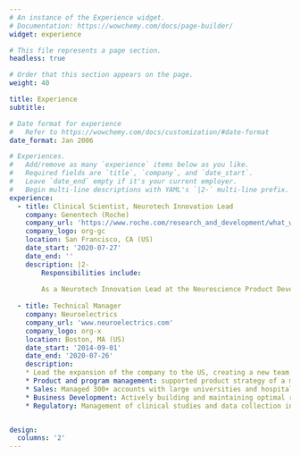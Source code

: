 ```yaml
---
# An instance of the Experience widget.
# Documentation: https://wowchemy.com/docs/page-builder/
widget: experience

# This file represents a page section.
headless: true

# Order that this section appears on the page.
weight: 40

title: Experience
subtitle:

# Date format for experience
#   Refer to https://wowchemy.com/docs/customization/#date-format
date_format: Jan 2006

# Experiences.
#   Add/remove as many `experience` items below as you like.
#   Required fields are `title`, `company`, and `date_start`.
#   Leave `date_end` empty if it's your current employer.
#   Begin multi-line descriptions with YAML's `|2-` multi-line prefix.
experience:
  - title: Clinical Scientist, Neurotech Innovation Lead
    company: Genentech (Roche)
    company_url: 'https://www.roche.com/research_and_development/what_we_are_working_on/neuroscience.htm'
    company_logo: org-gc
    location: San Francisco, CA (US)
    date_start: '2020-07-27'
    date_end: ''
    description: |2-
        Responsibilities include:
        
        As a Neurotech Innovation Lead at the Neuroscience Product Development division of Genentech/Roche, my goal is to identify and develop new technologies at the intersection of engineering, data/AI and medicine, bringing neurotech into biotechnology and leading the transformation of traditional diagnostics and therapies for psychiatric and neurological disorders. I am currently working on different projects in several neuropsychiatric diseases aimed at predicting disease progression, improving patient stratification, predicting drug responses and developing novel biomarkers.
        
  - title: Technical Manager
    company: Neuroelectrics
    company_url: 'www.neuroelectrics.com'
    company_logo: org-x
    location: Boston, MA (US)
    date_start: '2014-09-01'
    date_end: '2020-07-26'
    description: 
    * Lead the expansion of the company to the US, creating a new team and managing relationships with partners and KOLs in the scientific community.ç
    * Product and program management: supported product strategy of a medical wearable device for EEG recording and non-invasive brain stimulation by leveraging creativity, a deep understanding of stakeholders, market trends and competitive landscape.
    * Sales: Managed 300+ accounts with large universities and hospitals, from sourcing to closing, negotiating and closing complex deals, meeting over 120% of revenue goals every year in US and Canada.
    * Business Development: Actively building and maintaining optimal relationships with key opinion leaders in the medical and scientific communities in relation to EEG and neuromodulation (tDCS/tACS/tRNS) tools.
    * Regulatory: Management of clinical studies and data collection in collaboration with hospitals and universities across the US, including FDA clinical studies and 510k submissions.


design:
  columns: '2'
---
```

